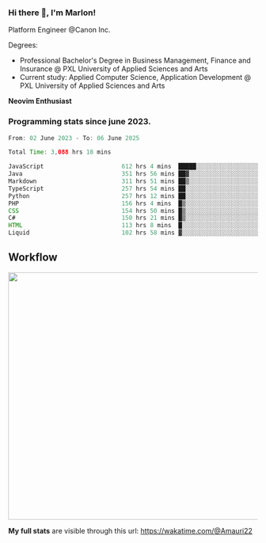 
### Hi there 👋, I'm Marlon!

Platform Engineer @Canon Inc.

Degrees: 
- Professional Bachelor's Degree in Business Management, Finance and Insurance @ PXL University of Applied Sciences and Arts
- Current study: Applied Computer Science, Application Development @ PXL University of Applied Sciences and Arts

**Neovim Enthusiast**

### Programming stats since june 2023.
<!--START_SECTION:waka-->

```java
From: 02 June 2023 - To: 06 June 2025

Total Time: 3,088 hrs 18 mins

JavaScript                      612 hrs 4 mins  █████░░░░░░░░░░░░░░░░░░░░   19.38 %
Java                            351 hrs 56 mins ██▓░░░░░░░░░░░░░░░░░░░░░░   11.14 %
Markdown                        311 hrs 51 mins ██▒░░░░░░░░░░░░░░░░░░░░░░   09.87 %
TypeScript                      257 hrs 54 mins ██░░░░░░░░░░░░░░░░░░░░░░░   08.17 %
Python                          257 hrs 12 mins ██░░░░░░░░░░░░░░░░░░░░░░░   08.14 %
PHP                             156 hrs 4 mins  █▒░░░░░░░░░░░░░░░░░░░░░░░   04.94 %
CSS                             154 hrs 50 mins █▒░░░░░░░░░░░░░░░░░░░░░░░   04.90 %
C#                              150 hrs 21 mins █▒░░░░░░░░░░░░░░░░░░░░░░░   04.76 %
HTML                            113 hrs 8 mins  █░░░░░░░░░░░░░░░░░░░░░░░░   03.58 %
Liquid                          102 hrs 58 mins ▓░░░░░░░░░░░░░░░░░░░░░░░░   03.26 %
```

<!--END_SECTION:waka-->

## Workflow
<a href="https://wakatime.com"><img width="750" height="500" src="https://wakatime.com/share/@Amauri22/c9755ad7-b574-44e4-a9ee-ddb3582724ea.png" /></a>

**My full stats** are visible through this url: https://wakatime.com/@Amauri22
